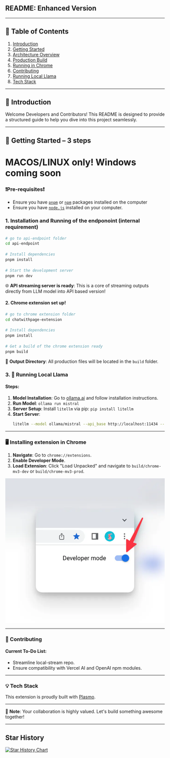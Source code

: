 ## README: Enhanced Version

---

## 📌 Table of Contents
1. [Introduction](#introduction)
2. [Getting Started](#getting-started)
3. [Architecture Overview](#architecture-overview)
4. [Production Build](#production-build)
5. [Running in Chrome](#running-in-chrome)
6. [Contributing](#contributing)
7. [Running Local Llama](#running-local-llama)
8. [Tech Stack](#tech-stack)

---

## 🌟 Introduction
Welcome Developers and Contributors! This README is designed to provide a structured guide to help you dive into this project seamlessly.

---

## 🚀 Getting Started – 3 steps

# MACOS/LINUX only! Windows coming soon

### ❗Pre-requisites❗
- Ensure you have [`pnpm`](https://pnpm.io/installation) or [`npm`](https://docs.npmjs.com/downloading-and-installing-node-js-and-npm) packages installed on the computer
- Ensure you have [`node.js`](https://nodejs.org/en/download) installed on your computer.

### 1. Installation and Running of the endponoint (internal requirement)
```bash
# go to api-endpoint folder
cd api-endpoint

# Install dependencies
pnpm install

# Start the development server
pnpm run dev
```

🌐 **API streaming server is ready**: This is a core of streaming outputs directly from LLM model into API based version!


#### 2. Chrome extension set up!
```bash
# go to chrome extension folder
cd chatwithpage-extension

# Install dependencies
pnpm install

# Get a build of the chrome extension ready
pnpm build
```
📂 **Output Directory**: All production files will be located in the `build` folder.



### 3.  🐪 Running Local Llama

#### Steps:
1. **Model Installation**: Go to [ollama.ai](https://ollama.ai/) and follow installation instructions.
2. **Run Model**: `ollama run mistral`
3. **Server Setup**: Install `litellm` via pip: `pip install litellm`
4. **Start Server**: 
   ```bash
   litellm --model ollama/mistral --api_base http://localhost:11434 --temperature 0.3 --max_tokens 2048
   ```


---

### 🖥 Installing extension in Chrome

1. **Navigate**: Go to `chrome://extensions`.
2. **Enable Developer Mode**.
3. **Load Extension**: Click "Load Unpacked" and navigate to `build/chrome-mv3-dev` or `build/chrome-mv3-prod`.

![Loading Extension](assets/image.png)

---

### 🤝 Contributing

#### Current To-Do List:
- Streamline local-stream repo.
- Ensure compatibility with Vercel AI and OpenAI npm modules.

---

### 💡 Tech Stack

This extension is proudly built with [Plasmo](https://docs.plasmo.com/).

---

📘 **Note**: Your collaboration is highly valued. Let's build something awesome together!

---

## Star History

[![Star History Chart](https://api.star-history.com/svg?repos=Fuzzy-Search/chat-with-page&type=Date)](https://star-history.com/#Fuzzy-Search/chat-with-page&Date)
